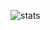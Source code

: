 ![stats](https://github-readme-stats.vercel.app/api/top-langs/?username=geomty&layout=donut&bg_color=0d1117&title_color=005ff6&text_color=01f6be&icon_color=f3f700)
